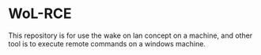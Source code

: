 # WoL-RCE
This repository is for use the wake on lan concept on a machine, and other tool is to execute remote commands on a windows machine.
